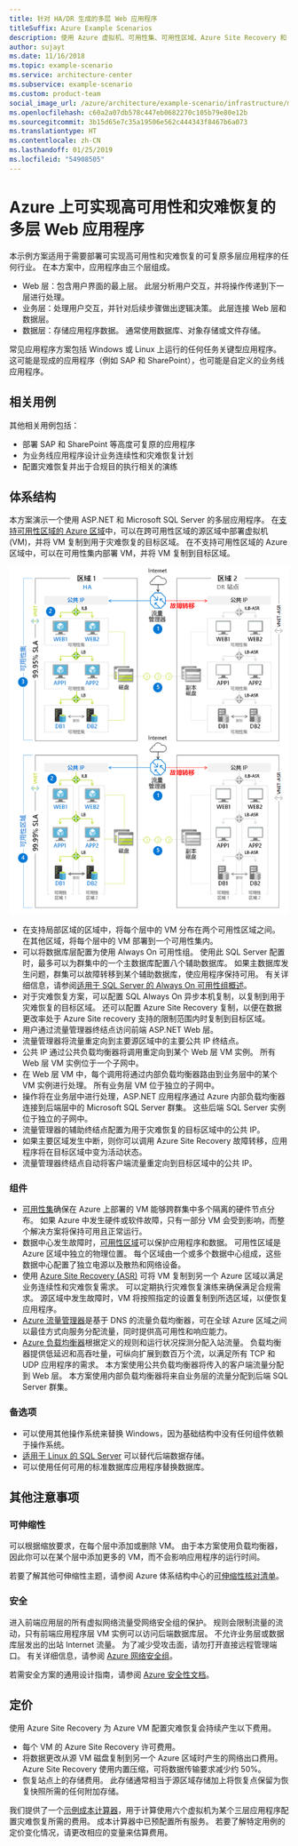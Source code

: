 ```yaml
---
title: 针对 HA/DR 生成的多层 Web 应用程序
titleSuffix: Azure Example Scenarios
description: 使用 Azure 虚拟机、可用性集、可用性区域、Azure Site Recovery 和 Azure 流量管理器在 Azure 上创建可实现高可用性和灾难恢复的多层 Web 应用程序。
author: sujayt
ms.date: 11/16/2018
ms.topic: example-scenario
ms.service: architecture-center
ms.subservice: example-scenario
ms.custom: product-team
social_image_url: /azure/architecture/example-scenario/infrastructure/media/arhitecture-disaster-recovery-multi-tier-app.png
ms.openlocfilehash: c60a2a07db578c447eb0682270c105b79e80e12b
ms.sourcegitcommit: 3b15d65e7c35a19506e562c444343f8467b6a073
ms.translationtype: HT
ms.contentlocale: zh-CN
ms.lasthandoff: 01/25/2019
ms.locfileid: "54908505"
---
```

# <a name="multitier-web-application-built-for-high-availability-and-disaster-recovery-on-azure"></a>Azure 上可实现高可用性和灾难恢复的多层 Web 应用程序

本示例方案适用于需要部署可实现高可用性和灾难恢复的可复原多层应用程序的任何行业。 在本方案中，应用程序由三个层组成。

- Web 层：包含用户界面的最上层。 此层分析用户交互，并将操作传递到下一层进行处理。
- 业务层：处理用户交互，并针对后续步骤做出逻辑决策。 此层连接 Web 层和数据层。
- 数据层：存储应用程序数据。 通常使用数据库、对象存储或文件存储。

常见应用程序方案包括 Windows 或 Linux 上运行的任何任务关键型应用程序。 这可能是现成的应用程序（例如 SAP 和 SharePoint），也可能是自定义的业务线应用程序。

## <a name="relevant-use-cases"></a>相关用例

其他相关用例包括：

- 部署 SAP 和 SharePoint 等高度可复原的应用程序
- 为业务线应用程序设计业务连续性和灾难恢复计划
- 配置灾难恢复并出于合规目的执行相关的演练

## <a name="architecture"></a>体系结构

本方案演示一个使用 ASP.NET 和 Microsoft SQL Server 的多层应用程序。 在[支持可用性区域的 Azure 区域](/azure/availability-zones/az-overview#regions-that-support-availability-zones)中，可以在跨可用性区域的源区域中部署虚拟机 (VM)，并将 VM 复制到用于灾难恢复的目标区域。 在不支持可用性区域的 Azure 区域中，可以在可用性集内部署 VM，并将 VM 复制到目标区域。

![高度可复原的多层 Web 应用程序的体系结构概览][architecture]

- 在支持局部区域的区域中，将每个层中的 VM 分布在两个可用性区域之间。 在其他区域，将每个层中的 VM 部署到一个可用性集内。
- 可以将数据库层配置为使用 Always On 可用性组。 使用此 SQL Server 配置时，最多可以为群集中的一个主数据库配置八个辅助数据库。 如果主数据库发生问题，群集可以故障转移到某个辅助数据库，使应用程序保持可用。 有关详细信息，请参阅[适用于 SQL Server 的 Always On 可用性组概述][docs-sql-always-on]。
- 对于灾难恢复方案，可以配置 SQL Always On 异步本机复制，以复制到用于灾难恢复的目标区域。 还可以配置 Azure Site Recovery 复制，以便在数据更改率处于 Azure Site recovery 支持的限制范围内时复制到目标区域。
- 用户通过流量管理器终结点访问前端 ASP.NET Web 层。
- 流量管理器将流量重定向到主要源区域中的主要公共 IP 终结点。
- 公共 IP 通过公共负载均衡器将调用重定向到某个 Web 层 VM 实例。 所有 Web 层 VM 实例位于一个子网中。
- 在 Web 层 VM 中，每个调用将通过内部负载均衡器路由到业务层中的某个 VM 实例进行处理。 所有业务层 VM 位于独立的子网中。
- 操作将在业务层中进行处理，ASP.NET 应用程序通过 Azure 内部负载均衡器连接到后端层中的 Microsoft SQL Server 群集。 这些后端 SQL Server 实例位于独立的子网中。
- 流量管理器的辅助终结点配置为用于灾难恢复的目标区域中的公共 IP。
- 如果主要区域发生中断，则你可以调用 Azure Site Recovery 故障转移，应用程序将在目标区域中变为活动状态。
- 流量管理器终结点自动将客户端流量重定向到目标区域中的公共 IP。

### <a name="components"></a>组件

- [可用性集][docs-availability-sets]确保在 Azure 上部署的 VM 能够跨群集中多个隔离的硬件节点分布。 如果 Azure 中发生硬件或软件故障，只有一部分 VM 会受到影响，而整个解决方案将保持可用且正常运行。
- 数据中心发生故障时，[可用性区域][docs-availability-zones]可以保护应用程序和数据。 可用性区域是 Azure 区域中独立的物理位置。 每个区域由一个或多个数据中心组成，这些数据中心配置了独立电源以及散热和网络设备。
- 使用 [Azure Site Recovery (ASR)][docs-azure-site-recovery] 可将 VM 复制到另一个 Azure 区域以满足业务连续性和灾难恢复需求。 可以定期执行灾难恢复演练来确保满足合规需求。 源区域中发生故障时，VM 将按照指定的设置复制到所选区域，以便恢复应用程序。
- [Azure 流量管理器][docs-traffic-manager]是基于 DNS 的流量负载均衡器，可在全球 Azure 区域之间以最佳方式向服务分配流量，同时提供高可用性和响应能力。
- [Azure 负载均衡器][docs-load-balancer]根据定义的规则和运行状况探测分配入站流量。 负载均衡器提供低延迟和高吞吐量，可纵向扩展到数百万个流，以满足所有 TCP 和 UDP 应用程序的需求。 本方案使用公共负载均衡器将传入的客户端流量分配到 Web 层。 本方案使用内部负载均衡器将来自业务层的流量分配到后端 SQL Server 群集。

### <a name="alternatives"></a>备选项

- 可以使用其他操作系统来替换 Windows，因为基础结构中没有任何组件依赖于操作系统。
- [适用于 Linux 的 SQL Server][docs-sql-server-linux] 可以替代后端数据存储。
- 可以使用任何可用的标准数据库应用程序替换数据库。

## <a name="other-considerations"></a>其他注意事项

### <a name="scalability"></a>可伸缩性

可以根据缩放要求，在每个层中添加或删除 VM。 由于本方案使用负载均衡器，因此你可以在某个层中添加更多的 VM，而不会影响应用程序的运行时间。

若要了解其他可伸缩性主题，请参阅 Azure 体系结构中心的[可伸缩性核对清单][scalability]。

### <a name="security"></a>安全

进入前端应用层的所有虚拟网络流量受网络安全组的保护。 规则会限制流量的流动，只有前端应用程序层 VM 实例可以访问后端数据库层。 不允许业务层或数据库层发出的出站 Internet 流量。 为了减少受攻击面，请勿打开直接远程管理端口。 有关详细信息，请参阅 [Azure 网络安全组][docs-nsg]。

若需安全方案的通用设计指南，请参阅 [Azure 安全性文档][security]。

## <a name="pricing"></a>定价

使用 Azure Site Recovery 为 Azure VM 配置灾难恢复会持续产生以下费用。

- 每个 VM 的 Azure Site Recovery 许可费用。
- 将数据更改从源 VM 磁盘复制到另一个 Azure 区域时产生的网络出口费用。 Azure Site Recovery 使用内置压缩，可将数据传输要求减少约 50%。
- 恢复站点上的存储费用。 此存储通常相当于源区域存储加上将恢复点保留为恢复快照所需的任何附加存储。

我们提供了一个[示例成本计算器][calculator]，用于计算使用六个虚拟机为某个三层应用程序配置灾难恢复所需的费用。 成本计算器中已预配置所有服务。 若要了解特定用例的定价变化情况，请更改相应的变量来估算费用。

<!-- links -->
[architecture]: ./media/arhitecture-disaster-recovery-multi-tier-app.png
[autoscaling]: /azure/architecture/best-practices/auto-scaling
[availability]: ../../checklist/availability.md
[resiliency]: /azure/architecture/resiliency/
[security]: /azure/security/
[scalability]: /azure/architecture/checklist/scalability
[docs-availability-zones]: /azure/availability-zones/az-overview
[docs-load-balancer]: /azure/load-balancer/load-balancer-overview
[docs-nsg]: /azure/virtual-network/security-overview
[docs-vmss]: /azure/virtual-machine-scale-sets/overview
[docs-sql-always-on]: /sql/database-engine/availability-groups/windows/overview-of-always-on-availability-groups-sql-server
[docs-vmss-autoscale]: /azure/virtual-machine-scale-sets/virtual-machine-scale-sets-autoscale-overview
[docs-vnet]: /azure/virtual-network/virtual-networks-overview
[docs-sql-server-linux]: /sql/linux/sql-server-linux-overview?view=sql-server-linux-2017
[docs-traffic-manager]: /azure/traffic-manager/
[docs-azure-site-recovery]: /azure/site-recovery/azure-to-azure-quickstart/
[docs-availability-sets]: /azure/virtual-machines/windows/manage-availability/
[calculator]: https://azure.com/e/6835332265044d6d931d68c917979e6d/
